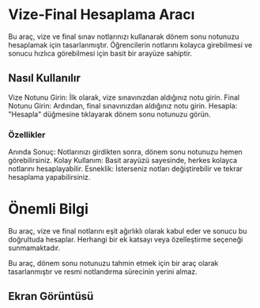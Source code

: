 # Vize-Final Hesaplama Aracı
Bu araç, vize ve final sınav notlarınızı kullanarak dönem sonu notunuzu hesaplamak için tasarlanmıştır. Öğrencilerin notlarını kolayca girebilmesi ve sonucu hızlıca görebilmesi için basit bir arayüze sahiptir.

## Nasıl Kullanılır
Vize Notunu Girin: İlk olarak, vize sınavınızdan aldığınız notu girin.
Final Notunu Girin: Ardından, final sınavınızdan aldığınız notu girin.
Hesapla: "Hesapla" düğmesine tıklayarak dönem sonu notunuzu görün.
### Özellikler
Anında Sonuç: Notlarınızı girdikten sonra, dönem sonu notunuzu hemen görebilirsiniz.
Kolay Kullanım: Basit arayüzü sayesinde, herkes kolayca notlarını hesaplayabilir.
Esneklik: İsterseniz notları değiştirebilir ve tekrar hesaplama yapabilirsiniz.
# Önemli Bilgi
Bu araç, vize ve final notlarını eşit ağırlıklı olarak kabul eder ve sonucu bu doğrultuda hesaplar. Herhangi bir ek katsayı veya özelleştirme seçeneği sunmamaktadır.

Bu araç, dönem sonu notunuzu tahmin etmek için bir araç olarak tasarlanmıştır ve resmi notlandırma sürecinin yerini almaz.

## Ekran Görüntüsü 
